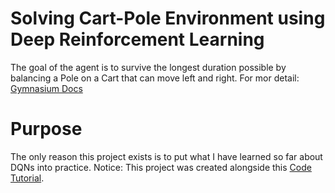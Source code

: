 # Solving Cart-Pole Environment using Deep Reinforcement Learning

The goal of the agent is to survive the longest duration possible by balancing a Pole on a Cart that can move left and right. For mor detail: [Gymnasium Docs](https://gymnasium.farama.org/environments/classic_control/cart_pole/)

# Purpose

The only reason this project exists is to put what I have learned so far about DQNs into practice.
Notice: This project was created alongside this [Code Tutorial](https://youtu.be/NP8pXZdU-5U).